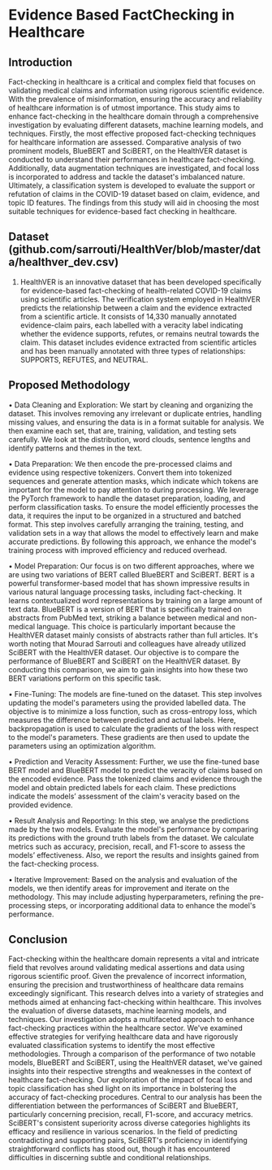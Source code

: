 # Evidence Based FactChecking in Healthcare

## Introduction 
Fact-checking in healthcare is a critical and complex field that focuses on validating medical claims and information using rigorous scientific evidence. With the prevalence of misinformation, ensuring the accuracy and reliability of healthcare information is of utmost importance. This study aims to enhance fact-checking in the healthcare domain through a comprehensive investigation by evaluating different datasets, machine learning models, and techniques. Firstly, the most effective proposed fact-checking techniques for healthcare information are assessed. Comparative analysis of two prominent models, BlueBERT and SciBERT, on the HealthVER dataset is conducted to understand their performances in healthcare fact-checking. Additionally, data augmentation techniques are investigated, and focal loss is incorporated to address and tackle the dataset's imbalanced nature. Ultimately, a classification system is developed to evaluate the support or refutation of claims in the COVID-19 dataset based on claim, evidence, and topic ID features. The findings from this study will aid in choosing the most suitable techniques for evidence-based fact checking in healthcare.

## Dataset (github.com/sarrouti/HealthVer/blob/master/data/healthver_dev.csv)
1.	HealthVER is an innovative dataset that has been developed specifically for evidence-based fact-checking of health-related COVID-19 claims using scientific articles. The verification system employed in HealthVER predicts the relationship between a claim and the evidence extracted from a scientific article. It consists of 14,330 manually annotated evidence-claim pairs, each labelled with a veracity label indicating whether the evidence supports, refutes, or remains neutral towards the claim. This dataset includes evidence extracted from scientific articles and has been manually annotated with three types of relationships: SUPPORTS, REFUTES, and NEUTRAL.

## Proposed Methodology
•	Data Cleaning and Exploration: We start by cleaning and organizing the dataset. This involves removing any irrelevant or duplicate entries, handling missing values, and ensuring the data is in a format suitable for analysis. We then examine each set, that are, training, validation, and testing sets carefully. We look at the distribution, word clouds, sentence lengths and identify patterns and themes in the text. 

•	Data Preparation: We then encode the pre-processed claims and evidence using respective tokenizers. Convert them into tokenized sequences and generate attention masks, which indicate which tokens are important for the model to pay attention to during processing. We leverage the PyTorch framework to handle the dataset preparation, loading, and perform classification tasks. To ensure the model efficiently processes the data, it requires the input to be organized in a structured and batched format. This step involves carefully arranging the training, testing, and validation sets in a way that allows the model to effectively learn and make accurate predictions. By following this approach, we enhance the model's training process with improved efficiency and reduced overhead.

•	Model Preparation: Our focus is on two different approaches, where we are using two variations of BERT called BlueBERT and SciBERT. BERT is a powerful transformer-based model that has shown impressive results in various natural language processing tasks, including fact-checking. It learns contextualized word representations by training on a large amount of text data. BlueBERT is a version of BERT that is specifically trained on abstracts from PubMed text, striking a balance between medical and non-medical language. This choice is particularly important because the HealthVER dataset mainly consists of abstracts rather than full articles. It's worth noting that Mourad Sarrouti and colleagues have already utilized SciBERT with the HealthVER dataset. Our objective is to compare the performance of BlueBERT and SciBERT on the HealthVER dataset. By conducting this comparison, we aim to gain insights into how these two BERT variations perform on this specific task.

•	Fine-Tuning: The models are fine-tuned on the dataset. This step involves updating the model's parameters using the provided labelled data. The objective is to minimize a loss function, such as cross-entropy loss, which measures the difference between predicted and actual labels. Here, backpropagation is used to calculate the gradients of the loss with respect to the model's parameters. These gradients are then used to update the parameters using an optimization algorithm.

•	Prediction and Veracity Assessment: Further, we use the fine-tuned base BERT model and BlueBERT model to predict the veracity of claims based on the encoded evidence. Pass the tokenized claims and evidence through the model and obtain predicted labels for each claim. These predictions indicate the models’ assessment of the claim's veracity based on the provided evidence.

•	Result Analysis and Reporting: In this step, we analyse the predictions made by the two models. Evaluate the model's performance by comparing its predictions with the ground truth labels from the dataset. We calculate metrics such as accuracy, precision, recall, and F1-score to assess the models’ effectiveness. Also, we report the results and insights gained from the fact-checking process.

•	Iterative Improvement: Based on the analysis and evaluation of the models, we then identify areas for improvement and iterate on the methodology. This may include adjusting hyperparameters, refining the pre-processing steps, or incorporating additional data to enhance the model's performance.

## Conclusion
Fact-checking within the healthcare domain represents a vital and intricate field that revolves around validating medical assertions and data using rigorous scientific proof. Given the prevalence of incorrect information, ensuring the precision and trustworthiness of healthcare data remains exceedingly significant. This research delves into a variety of strategies and methods aimed at enhancing fact-checking within healthcare. This involves the evaluation of diverse datasets, machine learning models, and techniques. Our investigation adopts a multifaceted approach to enhance fact-checking practices within the healthcare sector. We've examined effective strategies for verifying healthcare data and have rigorously evaluated classification systems to identify the most effective methodologies. Through a comparison of the performance of two notable models, BlueBERT and SciBERT, using the HealthVER dataset, we've gained insights into their respective strengths and weaknesses in the context of healthcare fact-checking. Our exploration of the impact of focal loss and topic classification has shed light on its importance in bolstering the accuracy of fact-checking procedures. Central to our analysis has been the differentiation between the performances of SciBERT and BlueBERT, particularly concerning precision, recall, F1-score, and accuracy metrics. SciBERT's consistent superiority across diverse categories highlights its efficacy and resilience in various scenarios. In the field of predicting contradicting and supporting pairs, SciBERT's proficiency in identifying straightforward conflicts has stood out, though it has encountered difficulties in discerning subtle and conditional relationships.



